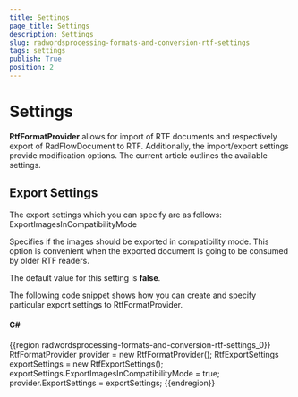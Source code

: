 ```yaml
---
title: Settings
page_title: Settings
description: Settings
slug: radwordsprocessing-formats-and-conversion-rtf-settings
tags: settings
publish: True
position: 2
---
```


# Settings



__RtfFormatProvider__ allows for import of RTF documents and respectively export of RadFlowDocument to RTF. Additionally, the import/export settings provide modification options. The current article outlines the available settings.
      

## Export Settings

The export settings which you can specify are as follows:
        ExportImagesInCompatibilityMode 

Specifies if the images should be exported in compatibility mode. This option is convenient when the exported document is going to be consumed by older RTF readers.
              

The default value for this setting is __false__.
              

The following code snippet shows how you can create and specify particular export settings to RtfFormatProvider.
        

#### __C#__

{{region radwordsprocessing-formats-and-conversion-rtf-settings_0}}
	            RtfFormatProvider provider = new RtfFormatProvider();
	            RtfExportSettings exportSettings = new RtfExportSettings();
	            exportSettings.ExportImagesInCompatibilityMode = true;
	            provider.ExportSettings = exportSettings;
	{{endregion}}


